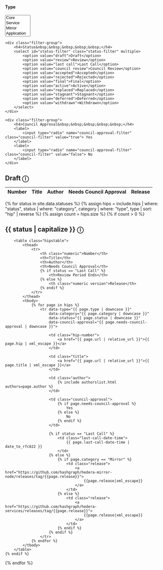 <div class="hip-filters filter-wrap">
    <div class="filter-group">
        <h4>Type&nbsp;&nbsp;&nbsp;&nbsp;&nbsp;</h4>
        <select id="type-filter" class="type-filter" multiple>
            <option value="core">Core</option>
            <option value="service">Service</option>
            <option value="mirror">Mirror</option>
            <option value="application">Application</option>
            <option value="informational">Informational</option>
            <option value="process">Process</option>
        </select>
    </div>
    
    <div class="filter-group">
        <h4>Status&nbsp;&nbsp;&nbsp;&nbsp;&nbsp;</h4>
        <select id="status-filter" class="status-filter" multiple>
            <option value="draft">Draft</option>
            <option value="review">Review</option>
            <option value="last call">Last Call</option>
            <option value="council review">Council Review</option>
            <option value="accepted">Accepted</option>
            <option value="rejected">Rejected</option>
            <option value="final">Final</option>
            <option value="active">Active</option>
            <option value="replaced">Replaced</option>
            <option value="stagnant">Stagnant</option>
            <option value="deferred">Deferred</option>
            <option value="withdrawn">Withdrawn</option>
        </select>
    </div>
    
    <div class="filter-group">
        <h4>Council Approval&nbsp;&nbsp;&nbsp;&nbsp;&nbsp;</h4>
        <label>
            <input type="radio" name="council-approval-filter" class="council-filter" value="true"> Yes
        </label>
        <label>
            <input type="radio" name="council-approval-filter" class="council-filter" value="false"> No
        </label>
    </div>
</div>

<div class="no-hips-message" style="display: none;">
    No HIPs exist for this filter.
</div>

<!-- First render the draft section -->
<h2 id="draft">Draft <span class="status-tooltip" data-tooltip="Draft">ⓘ</span></h2>
<table class="hipstable">
    <thead>
        <tr>
            <th class="numeric">Number</th>
            <th>Title</th>
            <th>Author</th>
            <th>Needs Council Approval</th>
            <th class="numeric version">Release</th>
        </tr>
    </thead>
    <tbody class="draft-tbody">
        <!-- JavaScript will populate this section -->
    </tbody>
</table>

<!-- Then render the rest of the statuses -->
{% for status in site.data.statuses %}
    {% assign hips = include.hips | where: "status", status | where: "category", category | where: "type", type | sort: "hip" | reverse %}
    {% assign count = hips.size %}
    {% if count > 0 %}
        <h2 id="{{ status | slugify }}">
            {{ status | capitalize }} 
            <span class="status-tooltip" data-tooltip="{{ status }}">ⓘ</span>
        </h2>
        
        <table class="hipstable">
            <thead>
                <tr>
                    <th class="numeric">Number</th>
                    <th>Title</th>
                    <th>Author</th>
                    <th>Needs Council Approval</th>
                    {% if status == "Last Call" %}
                        <th>Review Period Ends</th>
                    {% else %}
                        <th class="numeric version">Release</th>
                    {% endif %}
                </tr>
            </thead>
            <tbody>
                {% for page in hips %}
                    <tr data-type="{{ page.type | downcase }}"
                        data-category="{{ page.category | downcase }}"
                        data-status="{{ page.status | downcase }}"
                        data-council-approval="{{ page.needs-council-approval | downcase }}">
                        
                        <td class="hip-number">
                            <a href="{{ page.url | relative_url }}">{{ page.hip | xml_escape }}</a>
                        </td>
                        
                        <td class="title">
                            <a href="{{ page.url | relative_url }}">{{ page.title | xml_escape }}</a>
                        </td>
                        
                        <td class="author">
                            {% include authorslist.html authors=page.author %}
                        </td>
                        
                        <td class="council-approval">
                            {% if page.needs-council-approval %}
                                Yes
                            {% else %}
                                No
                            {% endif %}
                        </td>
                        
                        {% if status == "Last Call" %}
                            <td class="last-call-date-time">
                                {{ page.last-call-date-time | date_to_rfc822 }}
                            </td>
                        {% else %}
                            {% if page.category == "Mirror" %}
                                <td class="release">
                                    <a href="https://github.com/hashgraph/hedera-mirror-node/releases/tag/{{page.release}}">
                                        {{page.release|xml_escape}}
                                    </a>
                                </td>
                            {% else %}
                                <td class="release">
                                    <a href="https://github.com/hashgraph/hedera-services/releases/tag/{{page.release}}">
                                        {{page.release|xml_escape}}
                                    </a>
                                </td>
                            {% endif %}
                        {% endif %}
                    </tr>
                {% endfor %}
            </tbody>
        </table>
    {% endif %}
{% endfor %}